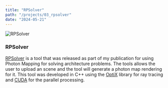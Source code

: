 ```yaml
---
title: "RPSolver"
path: "/projects/03_rpsolver"
date: "2024-05-21"
---
```


<imgwrapper style="{ background-color: #655858; }">
  <img src="/projects/rpsolver.jpg" alt="RPSolver">
</imgwrapper>

### RPSolver

[RPSolver](https://github.com/igui/rpsolver) is a tool that was released as part of my publication for using
Photon Mapping for solving architecture problems. The tools allows the user
to upload an scene and the tool will generate a photon map rendering for it.
This tool was developed in C++ using the [OptiX](https://developer.nvidia.com/rtx/ray-tracing/optix) library for ray tracing and [CUDA](https://developer.nvidia.com/cuda-zone) for the parallel processing.
